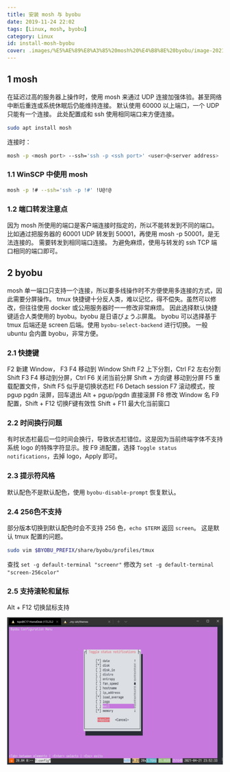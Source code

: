 ```yaml
---
title: 安装 mosh 与 byobu
date: 2019-11-24 22:02
tags: [Linux, mosh, byobu]
category: Linux
id: install-mosh-byobu
cover: .images/%E5%AE%89%E8%A3%85%20mosh%20%E4%B8%8E%20byobu/image-20210421235258827.png
---
```


## 1 mosh

在延迟过高的服务器上操作时，使用 mosh 来通过 UDP 连接加强体验。甚至网络中断后重连或系统休眠后仍能维持连接。
默认使用 60000 以上端口，一个 UDP 只能有一个连接。
此处配置成和 ssh 使用相同端口来方便连接。

``` bash
sudo apt install mosh
```

连接时： 

```bash
mosh -p <mosh port> --ssh='ssh -p <ssh port>' <user>@<server address>
```

### 1.1 WinSCP 中使用 mosh

``` bash
mosh -p !# --ssh='ssh -p !#' !U@!@
```

### 1.2 端口转发注意点

因为 mosh 所使用的端口是客户端连接时指定的，所以不能转发到不同的端口。
比如通过把服务器的 60001 UDP 转发到 50001，再使用 mosh -p 50001，是无法连接的。
需要转发到相同端口连接。
为避免麻烦，使用与转发的 ssh TCP 端口相同的端口即可。

## 2 byobu

mosh 单一端口只支持一个连接，所以要多线操作时不方便使用多连接的方式，因此需要分屏操作。
tmux 快捷键十分反人类，难以记忆，得不偿失。虽然可以修改，但往往使用 docker 或公用服务器时一一修改非常麻烦。
因此选择默认快捷键适合人类使用的 byobu。byobu 是日语びょうぶ屏風。
byobu 可以选择基于 tmux 后端还是 screen 后端。使用 `byobu-select-backend` 进行切换。
一般 ubuntu 会内置 byobu，非常方便。

### 2.1 快捷键

F2 新建 Window， F3 F4 移动到 Window
Shift F2 上下分割，Ctrl F2 左右分割
Shift F3 F4 移动到分屏，Ctrl F6 关闭当前分屏
Shift + 方向键 移动到分屏
F5 重载配置文件，Shift F5 似乎是切换状态栏
F6 Detach session
F7 滚动模式，按 pgup pgdn 滚屏，回车退出
Alt + pgup/pgdn 直接滚屏
F8 修改 Window 名
F9 配置，Shift + F12 切换F键有效性
Shift + F11 最大化当前窗口

### 2.2 时间换行问题

有时状态栏最后一位时间会换行，导致状态栏错位。这是因为当前终端字体不支持系统 logo 的特殊字符显示。按 F9 进配置，选择 `Toggle status notifications`，去掉 logo，Apply 即可。

### 2.3 提示符风格

默认配色不是默认配色，使用 `byobu-disable-prompt` 恢复默认。

### 2.4 256色不支持

部分版本切换到默认配色时会不支持 256 色，`echo $TERM` 返回 `screen`。
这是默认 tmux 配置的问题。

``` bash
sudo vim $BYOBU_PREFIX/share/byobu/profiles/tmux
```

查找 `set -g default-terminal "screenr"` 修改为 `set -g default-terminal "screen-256color"`

### 2.5 支持滚轮和鼠标

Alt + F12 切换鼠标支持

![image-20210421235258827](.images/%E5%AE%89%E8%A3%85%20mosh%20%E4%B8%8E%20byobu/image-20210421235258827.png)
